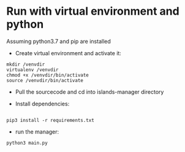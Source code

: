 # Run with virtual environment and python

Assuming python3.7 and pip are installed

- Create virtual environment and activate it:
```
mkdir /venvdir
virtualenv /venvdir
chmod +x /venvdir/bin/activate
source /venvdir/bin/activate

```

- Pull the sourcecode and cd into islands-manager directory

- Install dependencies:

```

pip3 install -r requirements.txt
```

- run the manager:

```
python3 main.py
```



